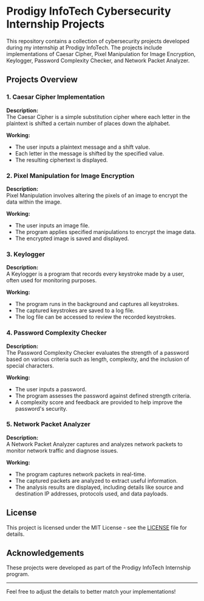 

# Prodigy InfoTech Cybersecurity Internship Projects

This repository contains a collection of cybersecurity projects developed during my internship at Prodigy InfoTech. The projects include implementations of Caesar Cipher, Pixel Manipulation for Image Encryption, Keylogger, Password Complexity Checker, and Network Packet Analyzer.

## Projects Overview

### 1. Caesar Cipher Implementation

**Description:**  
The Caesar Cipher is a simple substitution cipher where each letter in the plaintext is shifted a certain number of places down the alphabet.

**Working:**
- The user inputs a plaintext message and a shift value.
- Each letter in the message is shifted by the specified value.
- The resulting ciphertext is displayed.

### 2. Pixel Manipulation for Image Encryption

**Description:**  
Pixel Manipulation involves altering the pixels of an image to encrypt the data within the image.

**Working:**
- The user inputs an image file.
- The program applies specified manipulations to encrypt the image data.
- The encrypted image is saved and displayed.

### 3. Keylogger

**Description:**  
A Keylogger is a program that records every keystroke made by a user, often used for monitoring purposes.

**Working:**
- The program runs in the background and captures all keystrokes.
- The captured keystrokes are saved to a log file.
- The log file can be accessed to review the recorded keystrokes.

### 4. Password Complexity Checker

**Description:**  
The Password Complexity Checker evaluates the strength of a password based on various criteria such as length, complexity, and the inclusion of special characters.

**Working:**
- The user inputs a password.
- The program assesses the password against defined strength criteria.
- A complexity score and feedback are provided to help improve the password's security.

### 5. Network Packet Analyzer

**Description:**  
A Network Packet Analyzer captures and analyzes network packets to monitor network traffic and diagnose issues.

**Working:**
- The program captures network packets in real-time.
- The captured packets are analyzed to extract useful information.
- The analysis results are displayed, including details like source and destination IP addresses, protocols used, and data payloads.

## License

This project is licensed under the MIT License - see the [LICENSE](LICENSE) file for details.

## Acknowledgements

These projects were developed as part of the Prodigy InfoTech Internship program.

---

Feel free to adjust the details to better match your implementations!
